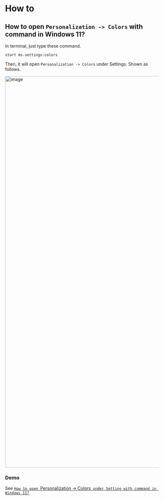 # How to
## How to open `Personalization -> Colors` with command in Windows 11?
In terminal, just type these command.

```
start ms-settings:colors
```

Then, it will open `Personalization -> Colors` under Settings. Shown as follows.

<img width="1279" alt="image" src="https://github.com/user-attachments/assets/04cbe661-4b18-48f4-af90-195e7d8cd0cd" />

### Demo
See [`How to open `Personalization -> Colors` under Setting with command in Windows 11?`](https://youtu.be/4XTUxVR9KCY)
